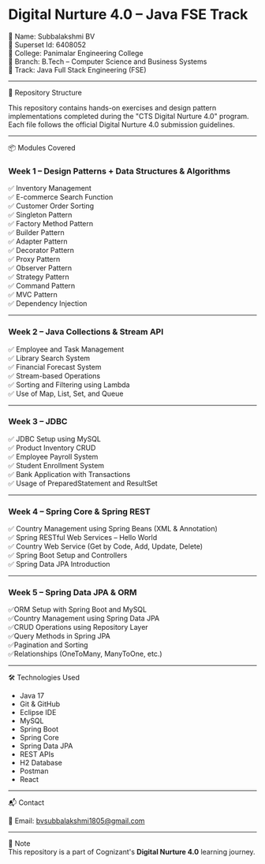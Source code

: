 # Digital Nurture 4.0 – Java FSE Track

📌 Name: Subbalakshmi BV  
📌 Superset Id: 6408052  
📌 College: Panimalar Engineering College  
📌 Branch: B.Tech – Computer Science and Business Systems  
📌 Track: Java Full Stack Engineering (FSE)  

---

📁 Repository Structure

This repository contains hands-on exercises and design pattern implementations completed during the "CTS Digital Nurture 4.0" program. Each file follows the official Digital Nurture 4.0 submission guidelines.

---

📦 Modules Covered

### Week 1 – Design Patterns + Data Structures & Algorithms
✅ Inventory Management  
✅ E-commerce Search Function  
✅ Customer Order Sorting  
✅ Singleton Pattern  
✅ Factory Method Pattern  
✅ Builder Pattern  
✅ Adapter Pattern  
✅ Decorator Pattern  
✅ Proxy Pattern  
✅ Observer Pattern  
✅ Strategy Pattern  
✅ Command Pattern  
✅ MVC Pattern  
✅ Dependency Injection  

---

### Week 2 – Java Collections & Stream API
✅ Employee and Task Management  
✅ Library Search System  
✅ Financial Forecast System  
✅ Stream-based Operations  
✅ Sorting and Filtering using Lambda  
✅ Use of Map, List, Set, and Queue  

---

### Week 3 – JDBC
✅ JDBC Setup using MySQL  
✅ Product Inventory CRUD  
✅ Employee Payroll System  
✅ Student Enrollment System  
✅ Bank Application with Transactions  
✅ Usage of PreparedStatement and ResultSet  

---

### Week 4 – Spring Core & Spring REST  
✅ Country Management using Spring Beans (XML & Annotation)  
✅ Spring RESTful Web Services – Hello World  
✅ Country Web Service (Get by Code, Add, Update, Delete)  
✅ Spring Boot Setup and Controllers  
✅ Spring Data JPA Introduction  

---

### Week 5 – Spring Data JPA & ORM
✅ORM Setup with Spring Boot and MySQL  
✅Country Management using Spring Data JPA  
✅CRUD Operations using Repository Layer  
✅Query Methods in Spring JPA  
✅Pagination and Sorting  
✅Relationships (OneToMany, ManyToOne, etc.)  

---

🛠 Technologies Used

- Java 17  
- Git & GitHub  
- Eclipse IDE  
- MySQL  
- Spring Boot  
- Spring Core  
- Spring Data JPA  
- REST APIs
- H2 Database
- Postman
- React

---

📬 Contact

📧 Email: bvsubbalakshmi1805@gmail.com  

---

📘 Note  
This repository is a part of Cognizant's **Digital Nurture 4.0** learning journey.
